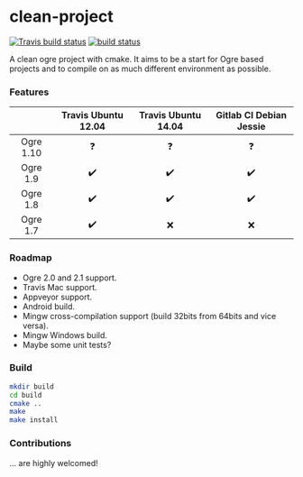 # clean-project
[![Travis build status](https://travis-ci.org/ogre3d/clean-project.svg?branch=master)](https://travis-ci.org/ogre3d/clean-project) [![build status](https://gitlab.com/ogre3d/clean-project/badges/master/build.svg)](https://gitlab.com/ogre3d/clean-project/commits/master)

A clean ogre project with cmake. It aims to be a start for Ogre based projects and to compile on as much different environment as possible.

### Features

|          | Travis Ubuntu 12.04 | Travis Ubuntu 14.04 | Gitlab CI Debian Jessie|
|:--------:|:-------------------:|:-------------------:|:----------------------:|
|Ogre 1.10 | :question:          | :question:          | :question:             |
|Ogre 1.9  | :heavy_check_mark:  | :heavy_check_mark:  | :heavy_check_mark:     |
|Ogre 1.8  | :heavy_check_mark:  | :heavy_check_mark:  | :heavy_check_mark:     |
|Ogre 1.7  | :heavy_check_mark:  | :x:                 | :x:                    |

### Roadmap
- Ogre 2.0 and 2.1 support.
- Travis Mac support.
- Appveyor support.
- Android build.
- Mingw cross-compilation support (build 32bits from 64bits and vice versa).
- Mingw Windows build.
- Maybe some unit tests?

### Build
```bash
mkdir build
cd build
cmake ..
make
make install
```

### Contributions
... are highly welcomed!
